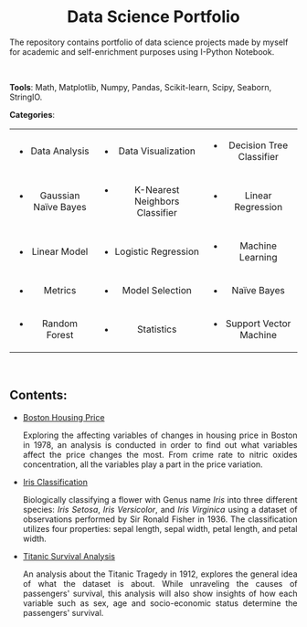 <div style='text-align: center'>
    <h1>
        <b>Data Science Portfolio</b>
    </h1>
</div>

The repository contains portfolio of data science projects made by myself for academic and self-enrichment purposes using I-Python Notebook. 

<br>

**Tools**: Math, Matplotlib, Numpy, Pandas, Scikit-learn, Scipy, Seaborn, StringIO.

**Categories**: 

<table cellpadding="0" cellspacing="0" border="0" frame=void rules=none style:'text-align: center' style="border: 0px solid transparent;">
    <link rel="stylesheet" type="text/css" media="all" href="stylesheet.css"></link>
    <tr>
        <td class='first' style='text-align: center'><ul><li>Data Analysis</li>
            </ul></td>
        <td class='first' style='text-align: center'><ul>
            <li>Data Visualization</li>
            </ul></td>
        <td class='first' style='text-align: center'><ul>
            <li>Decision Tree Classifier</li></ul></td>
    </tr>
    <tr>
        <td class='second' style='text-align: center'><ul>
            <li>Gaussian Naïve Bayes</li></ul></td> 
        <td class='second' style='text-align: center'><ul>
            <li>K-Nearest Neighbors Classifier</li></ul></td> 
        <td class='second' style='text-align: center'><ul>
            <li>Linear Regression</li></ul></td> 
    </tr>
    <tr>
        <td class='third' style='text-align: center'><ul>
            <li>Linear Model</li></ul></td>
        <td class='third' style='text-align: center'><ul>
            <li>Logistic Regression</li></ul></td>
        <td class='third' style='text-align: center'><ul>
            <li>Machine Learning</li></ul></td>
    </tr>
    <tr>
        <td class='fourth' style='text-align: center'><ul>
            <li>Metrics</li></ul></td>
        <td class='fourth' style='text-align: center'><ul>
            <li>Model Selection</li></ul></td>
        <td class='fourth' style='text-align: center'><ul>
            <li>Naïve Bayes</li></ul></td>
    </tr>
    <tr>
        <td class='fifth' style='text-align: center'><ul>
            <li>Random Forest</li></ul></td>
        <td class='fifth' style='text-align: center'><ul>
            <li>Statistics</li></ul></td>
        <td class='fifth' style='text-align: center'><ul>
            <li>Support Vector Machine</li></ul></td>
    </tr>
     </table>


<br>

## Contents:


- <a href = "https://github.com/fawiyogo001/Data-Science-Portfolio-Python/tree/master/Boston%20Housing%20Price">Boston Housing Price</a>

  <div style="text-align: justify">
      Exploring the affecting variables of changes in housing price in Boston in 1978, an analysis is conducted in order to find out what variables affect the price changes the most. From crime rate to nitric oxides concentration, all the variables play a part in the price variation. 
  </div>

- <a href = "https://github.com/fawiyogo001/Data-Science-Portfolio-Python/tree/master/Iris%20Classification">Iris Classification</a>

  <div style="text-align: justify">Biologically classifying a flower with Genus name <i>Iris</i> into three different species: <i>Iris Setosa</i>, <i>Iris Versicolor</i>, and <i>Iris Virginica</i> using a dataset of observations performed by Sir Ronald Fisher in 1936. The classification utilizes four properties: sepal length, sepal width, petal length, and petal width.
  </div>
  
- <a href = "https://github.com/fawiyogo001/Data-Science-Portfolio-Python/tree/master/Titanic%20Survival%20Analysis">Titanic Survival Analysis</a>

  <div style="text-align: justify"> 
      An analysis about the Titanic Tragedy in 1912, explores the general idea of what the dataset is about. While unraveling the causes of passengers' survival, this analysis will also show insights of how each variable such as sex, age and socio-economic status determine the passengers' survival. 
  </div>

<br>

